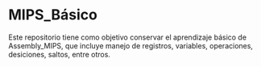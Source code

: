 # MIPS_Básico
Este repositorio tiene como objetivo conservar el aprendizaje básico de Assembly_MIPS, que incluye manejo de registros, variables, operaciones, desiciones, saltos, entre otros.
